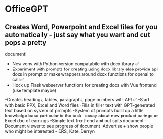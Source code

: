 # OfficeGPT
## Creates Word, Powerpoint and Excel files for you automatically - just say what you want and out pops a pretty
document!

- New venv with Python version compatabile with docx library ✅
- Experiment with prompts for creating using docx library else provide api docs in prompt or make wrappers around docx
functions for openai to call ✅
- Hook up Flask webserver functions for creating docs with Vue frontend (use template maybe)

-Creates headings, tables, paragraphs, page numbers with API ✅
-Start with basic PPX, Excel and Word files
-Fills in filler text with GPT-generated text based on system of prompts
-System of prompts build up a little knowledge base particular to the task - essay about new product earings or Excel
doc of earnings
-Simple text front-end and out spits document
-Document viewer to see progress of document
-Advertise + show people who might be interested - DRS, Kate, Derryn
